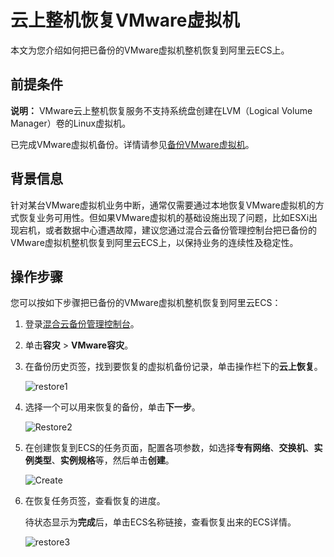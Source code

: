 # 云上整机恢复VMware虚拟机

本文为您介绍如何把已备份的VMware虚拟机整机恢复到阿里云ECS上。

## 前提条件

**说明：** VMware云上整机恢复服务不支持系统盘创建在LVM（Logical Volume Manager）卷的Linux虚拟机。

已完成VMware虚拟机备份。详情请参见[备份VMware虚拟机](/cn.zh-CN/本地服务器备份教程/虚拟机备份/备份VMware虚拟机.md)。

## 背景信息

针对某台VMware虚拟机业务中断，通常仅需要通过本地恢复VMware虚拟机的方式恢复业务可用性。但如果VMware虚拟机的基础设施出现了问题，比如ESXi出现宕机，或者数据中心遭遇故障，建议您通过混合云备份管理控制台把已备份的VMware虚拟机整机恢复到阿里云ECS上，以保持业务的连续性及稳定性。

## 操作步骤

您可以按如下步骤把已备份的VMware虚拟机整机恢复到阿里云ECS：

1.  登录[混合云备份管理控制台](https://hbr.console.aliyun.com)。

2.  单击**容灾** \> **VMware容灾**。

3.  在备份历史页签，找到要恢复的虚拟机备份记录，单击操作栏下的**云上恢复**。

    ![restore1](https://static-aliyun-doc.oss-accelerate.aliyuncs.com/assets/img/zh-CN/0808109951/p132725.jpg)

4.  选择一个可以用来恢复的备份，单击**下一步**。

    ![Restore2](https://static-aliyun-doc.oss-accelerate.aliyuncs.com/assets/img/zh-CN/1808109951/p132726.jpg)

5.  在创建恢复到ECS的任务页面，配置各项参数，如选择**专有网络**、**交换机**、**实例类型**、**实例规格**等，然后单击**创建**。

    ![Create](https://static-aliyun-doc.oss-accelerate.aliyuncs.com/assets/img/zh-CN/1808109951/p140038.png)

6.  在恢复任务页签，查看恢复的进度。

    待状态显示为**完成**后，单击ECS名称链接，查看恢复出来的ECS详情。

    ![restore3](https://static-aliyun-doc.oss-accelerate.aliyuncs.com/assets/img/zh-CN/1808109951/p132727.jpg)



